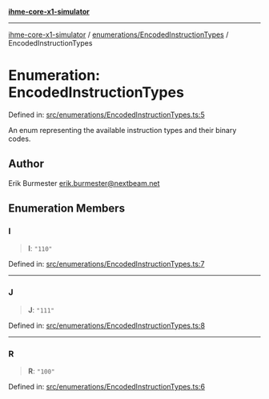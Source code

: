 [**ihme-core-x1-simulator**](../../../README.md)

***

[ihme-core-x1-simulator](../../../modules.md) / [enumerations/EncodedInstructionTypes](../README.md) / EncodedInstructionTypes

# Enumeration: EncodedInstructionTypes

Defined in: [src/enumerations/EncodedInstructionTypes.ts:5](https://github.com/ProgrammIt/CPU-Simulator/blob/1018f35141b4ad3f48781b12aa9e5f0ba9cc7301/src/enumerations/EncodedInstructionTypes.ts#L5)

An enum representing the available instruction types and their binary codes.

## Author

Erik Burmester <erik.burmester@nextbeam.net>

## Enumeration Members

### I

> **I**: `"110"`

Defined in: [src/enumerations/EncodedInstructionTypes.ts:7](https://github.com/ProgrammIt/CPU-Simulator/blob/1018f35141b4ad3f48781b12aa9e5f0ba9cc7301/src/enumerations/EncodedInstructionTypes.ts#L7)

***

### J

> **J**: `"111"`

Defined in: [src/enumerations/EncodedInstructionTypes.ts:8](https://github.com/ProgrammIt/CPU-Simulator/blob/1018f35141b4ad3f48781b12aa9e5f0ba9cc7301/src/enumerations/EncodedInstructionTypes.ts#L8)

***

### R

> **R**: `"100"`

Defined in: [src/enumerations/EncodedInstructionTypes.ts:6](https://github.com/ProgrammIt/CPU-Simulator/blob/1018f35141b4ad3f48781b12aa9e5f0ba9cc7301/src/enumerations/EncodedInstructionTypes.ts#L6)
